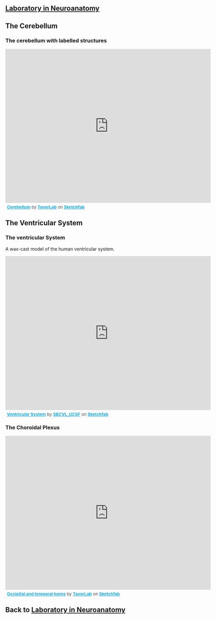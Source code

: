 ## [Laboratory in Neuroanatomy](https://francopestilli.github.io/neuroanatomy-lab/)

## The Cerebellum

### The cerebellum with labelled structures

<div class="sketchfab-embed-wrapper">
    <iframe title="Cerebellum" frameborder="0" allowfullscreen mozallowfullscreen="true" webkitallowfullscreen="true" allow="fullscreen; autoplay; vr" xr-spatial-tracking execution-while-out-of-viewport execution-while-not-rendered web-share width="640" height="480" src="https://sketchfab.com/models/87df9602c1f44b5597abbac4529042bc/embed">
    </iframe>
   <p style="font-size: 13px; font-weight: normal; margin: 5px; color: #4A4A4A;">
        <a href="https://sketchfab.com/3d-models/cerebellum-87df9602c1f44b5597abbac4529042bc?utm_medium=embed&utm_campaign=share-popup&utm_content=87df9602c1f44b5597abbac4529042bc" target="_blank" style="font-weight: bold; color: #1CAAD9;">Cerebellum</a>
        by <a href="https://sketchfab.com/IT_Lab?utm_medium=embed&utm_campaign=share-popup&utm_content=87df9602c1f44b5597abbac4529042bc" target="_blank" style="font-weight: bold; color: #1CAAD9;">TavorLab</a>
        on <a href="https://sketchfab.com?utm_medium=embed&utm_campaign=share-popup&utm_content=87df9602c1f44b5597abbac4529042bc" target="_blank" style="font-weight: bold; color: #1CAAD9;">Sketchfab</a>
    </p>
</div>

## The Ventricular System

### The ventricular System 

A wax-cast model of the human ventricular system.

<div class="sketchfab-embed-wrapper">
    <iframe title="Ventricular System" frameborder="0" allowfullscreen mozallowfullscreen="true" webkitallowfullscreen="true" allow="fullscreen; autoplay; vr" xr-spatial-tracking execution-while-out-of-viewport execution-while-not-rendered web-share width="640" height="480" src="https://sketchfab.com/models/2980db083f3a4f208e11705c8ca3ada2/embed">
    </iframe>
   <p style="font-size: 13px; font-weight: normal; margin: 5px; color: #4A4A4A;">
        <a href="https://sketchfab.com/3d-models/ventricular-system-2980db083f3a4f208e11705c8ca3ada2?utm_medium=embed&utm_campaign=share-popup&utm_content=2980db083f3a4f208e11705c8ca3ada2" target="_blank" style="font-weight: bold; color: #1CAAD9;">Ventricular System</a>
        by <a href="https://sketchfab.com/SBCVL_UCSF?utm_medium=embed&utm_campaign=share-popup&utm_content=2980db083f3a4f208e11705c8ca3ada2" target="_blank" style="font-weight: bold; color: #1CAAD9;">SBCVL_UCSF</a>
        on <a href="https://sketchfab.com?utm_medium=embed&utm_campaign=share-popup&utm_content=2980db083f3a4f208e11705c8ca3ada2" target="_blank" style="font-weight: bold; color: #1CAAD9;">Sketchfab</a>
    </p>
</div>

### The Choroidal Plexus

<div class="sketchfab-embed-wrapper">
    <iframe title="Occipital and temporal horns" frameborder="0" allowfullscreen mozallowfullscreen="true" webkitallowfullscreen="true" allow="fullscreen; autoplay; vr" xr-spatial-tracking execution-while-out-of-viewport execution-while-not-rendered web-share width="640" height="480" src="https://sketchfab.com/models/61ad0d60bfc640fc9678caa93bcb797a/embed">
    </iframe>
   <p style="font-size: 13px; font-weight: normal; margin: 5px; color: #4A4A4A;">
        <a href="https://sketchfab.com/3d-models/occipital-and-temporal-horns-61ad0d60bfc640fc9678caa93bcb797a?utm_medium=embed&utm_campaign=share-popup&utm_content=61ad0d60bfc640fc9678caa93bcb797a" target="_blank" style="font-weight: bold; color: #1CAAD9;">Occipital and temporal horns</a>
        by <a href="https://sketchfab.com/IT_Lab?utm_medium=embed&utm_campaign=share-popup&utm_content=61ad0d60bfc640fc9678caa93bcb797a" target="_blank" style="font-weight: bold; color: #1CAAD9;">TavorLab</a>
        on <a href="https://sketchfab.com?utm_medium=embed&utm_campaign=share-popup&utm_content=61ad0d60bfc640fc9678caa93bcb797a" target="_blank" style="font-weight: bold; color: #1CAAD9;">Sketchfab</a>
    </p>
</div>

## Back to [Laboratory in Neuroanatomy](https://francopestilli.github.io/neuroanatomy-lab/)
